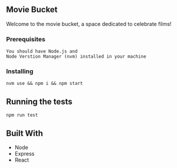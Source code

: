 ## Movie Bucket
Welcome to the movie bucket, a space dedicated to celebrate films!

### Prerequisites

```
You should have Node.js and
Node Verstion Manager (nvm) installed in your machine
```
### Installing

```
nvm use && npm i && npm start
```

## Running the tests

```
npm run test
```

## Built With
* Node
* Express
* React

